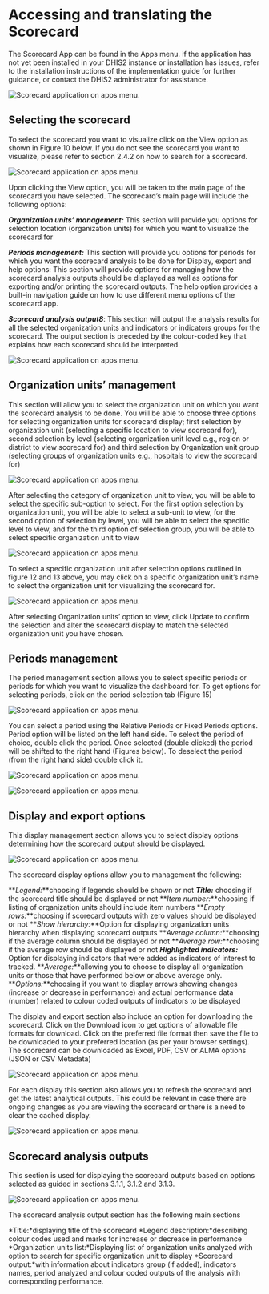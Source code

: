 # Accessing and translating the Scorecard

The Scorecard App can be found in the Apps menu. if the application has not yet been installed in your DHIS2 instance or installation has issues, refer to the installation instructions of the implementation guide for further guidance, or contact the DHIS2 administrator for assistance.

![Scorecard application on apps menu.](resources/images/Figure22.png)

## Selecting the scorecard

To select the scorecard you want to visualize click on the View option as shown in Figure 10 below. If you do not see the scorecard you want to visualize, please refer to section 2.4.2 on how to search for a scorecard.

![Scorecard application on apps menu.](resources/images/Figure23.png)

Upon clicking the View option, you will be taken to the main page of the scorecard you have selected. The scorecard’s main page will include the following options:

**_Organization units’ management:_** This section will provide you options for selection location (organization units) for which you want to visualize the scorecard for

**_Periods management:_** This section will provide you options for periods for which you want the scorecard analysis to be done for
Display, export and help options: This section will provide options for managing how the scorecard analysis outputs should be displayed as well as options for exporting and/or printing the scorecard outputs. The help option provides a built-in navigation guide on how to use different menu options of the scorecard app.

**_Scorecard analysis output8_**: This section will output the analysis results for all the selected organization units and indicators or indicators groups for the scorecard. The output section is preceded by the colour-coded key that explains how each scorecard should be interpreted.

![Scorecard application on apps menu.](resources/images/Figure24.png)

## Organization units’ management

This section will allow you to select the organization unit on which you want the scorecard analysis to be done. You will be able to choose three options for selecting organization units for scorecard display; first selection by organization unit (selecting a specific location to view scorecard for), second selection by level (selecting organization unit level e.g., region or district to view scorecard for) and third selection by Organization unit group (selecting groups of organization units e.g., hospitals to view the scorecard for)

![Scorecard application on apps menu.](resources/images/Figure25.png)

After selecting the category of organization unit to view, you will be able to select the specific sub-option to select. For the first option selection by organization unit, you will be able to select a sub-unit to view, for the second option of selection by level, you will be able to select the specific level to view, and for the third option of selection group, you will be able to select specific organization unit to view

![Scorecard application on apps menu.](resources/images/Figure26.png)

To select a specific organization unit after selection options outlined in figure 12 and 13 above, you may click on a specific organization unit’s name to select the organization unit for visualizing the scorecard for.

![Scorecard application on apps menu.](resources/images/Figure27.png)

After selecting Organization units’ option to view, click Update to confirm the selection and alter the scorecard display to match the selected organization unit you have chosen.

## Periods management

The period management section allows you to select specific periods or periods for which you want to visualize the dashboard for. To get options for selecting periods, click on the period selection tab (Figure 15)

![Scorecard application on apps menu.](resources/images/Figure28.png)

You can select a period using the Relative Periods or Fixed Periods options. Period option will be listed on the left hand side. To select the period of choice, double click the period. Once selected (double clicked) the period will be shifted to the right hand (Figures below). To deselect the period (from the right hand side) double click it.

![Scorecard application on apps menu.](resources/images/Figure29.png)

![Scorecard application on apps menu.](resources/images/Figure30.png)

## Display and export options

This display management section allows you to select display options determining how the scorecard output should be displayed.

![Scorecard application on apps menu.](resources/images/Figure31.png)

The scorecard display options allow you to management the following:

**_Legend:_**choosing if legends should be shown or not
**_Title:_** choosing if the scorecard title should be displayed or not
**_Item number:_**choosing if listing of organization units should include item numbers
**_Empty rows:_**choosing if scorecard outputs with zero values should be displayed or not
**_Show hierarchy:_**Option for displaying organization units hierarchy when displaying scorecard outputs
**_Average column:_**choosing if the average column should be displayed or not
**_Average row:_**choosing if the average row should be displayed or not
**_Highlighted indicators:_** Option for displaying indicators that were added as indicators of interest to tracked.
**_Average:_**allowing you to choose to display all organization units or those that have performed below or above average only.
**_Options:_**choosing if you want to display arrows showing changes (increase or decrease in performance) and actual performance data (number) related to colour coded outputs of indicators to be displayed

The display and export section also include an option for downloading the scorecard. Click on the Download icon to get options of allowable file formats for download. Click on the preferred file format then save the file to be downloaded to your preferred location (as per your browser settings). The scorecard can be downloaded as Excel, PDF, CSV or ALMA options (JSON or CSV Metadata)

![Scorecard application on apps menu.](resources/images/Figure32.png)

For each display this section also allows you to refresh the scorecard and get the latest analytical outputs. This could be relevant in case there are ongoing changes as you are viewing the scorecard or there is a need to clear the cached display.

![Scorecard application on apps menu.](resources/images/Figure33.png)

## Scorecard analysis outputs

This section is used for displaying the scorecard outputs based on options selected as guided in sections 3.1.1, 3.1.2 and 3.1.3.

![Scorecard application on apps menu.](resources/images/Figure34.png)

The scorecard analysis output section has the following main sections

*Title:*displaying title of the scorecard
*Legend description:*describing colour codes used and marks for increase or decrease in performance
*Organization units list:*Displaying list of organization units analyzed with option to search for specific organization unit to display
*Scorecard output:*with information about indicators group (if added), indicators names, period analyzed and colour coded outputs of the analysis with corresponding performance.
